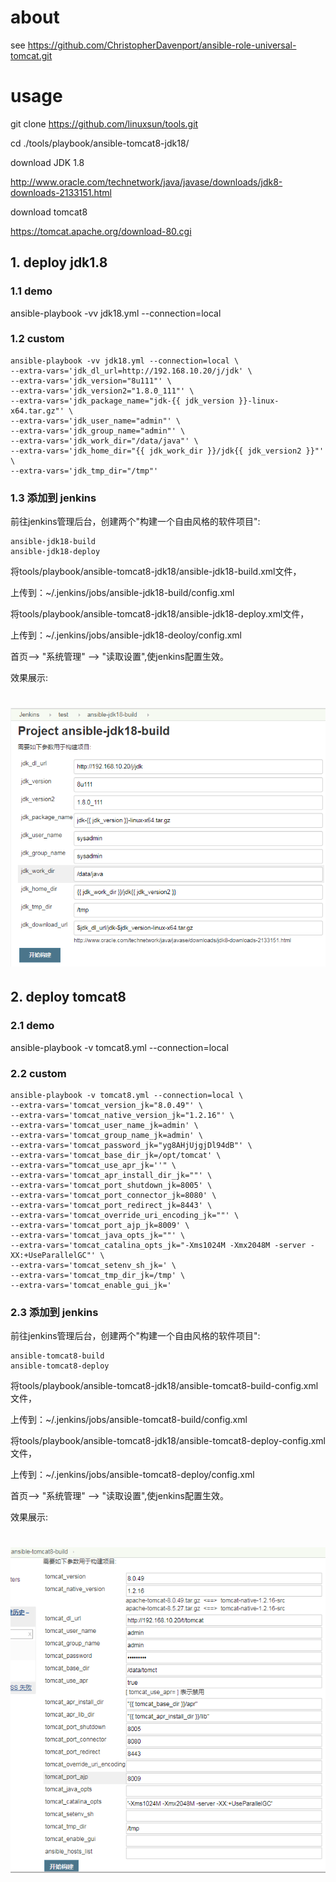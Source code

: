 # about

see https://github.com/ChristopherDavenport/ansible-role-universal-tomcat.git


# usage


git clone https://github.com/linuxsun/tools.git

cd ./tools/playbook/ansible-tomcat8-jdk18/

download JDK 1.8

http://www.oracle.com/technetwork/java/javase/downloads/jdk8-downloads-2133151.html


download tomcat8

https://tomcat.apache.org/download-80.cgi

## 1. deploy jdk1.8

### 1.1 demo

ansible-playbook -vv jdk18.yml --connection=local


### 1.2 custom

```
ansible-playbook -vv jdk18.yml --connection=local \
--extra-vars='jdk_dl_url=http://192.168.10.20/j/jdk' \
--extra-vars='jdk_version="8u111"' \
--extra-vars='jdk_version2="1.8.0_111"' \
--extra-vars='jdk_package_name="jdk-{{ jdk_version }}-linux-x64.tar.gz"' \
--extra-vars='jdk_user_name="admin"' \
--extra-vars='jdk_group_name="admin"' \
--extra-vars='jdk_work_dir="/data/java"' \
--extra-vars='jdk_home_dir="{{ jdk_work_dir }}/jdk{{ jdk_version2 }}"' \
--extra-vars='jdk_tmp_dir="/tmp"'

```

### 1.3 添加到 jenkins


前往jenkins管理后台，创建两个"构建一个自由风格的软件项目":
```
ansible-jdk18-build
ansible-jdk18-deploy
```

将tools/playbook/ansible-tomcat8-jdk18/ansible-jdk18-build.xml文件，

上传到：~/.jenkins/jobs/ansible-jdk18-build/config.xml

将tools/playbook/ansible-tomcat8-jdk18/ansible-jdk18-deploy.xml文件，

上传到：~/.jenkins/jobs/ansible-jdk18-deoloy/config.xml


首页--> "系统管理" --> "读取设置",使jenkins配置生效。


效果展示:

# ![show](https://github.com/linuxsun/tools/blob/master/playbook/ansible-tomcat8-jdk18/ansible-jdk18-build.png)



## 2. deploy tomcat8


### 2.1 demo

ansible-playbook -v tomcat8.yml --connection=local 


### 2.2 custom

```
ansible-playbook -v tomcat8.yml --connection=local \
--extra-vars='tomcat_version_jk="8.0.49"' \
--extra-vars='tomcat_native_version_jk="1.2.16"' \
--extra-vars='tomcat_user_name_jk=admin' \
--extra-vars='tomcat_group_name_jk=admin' \
--extra-vars='tomcat_password_jk="yg8AHjUjgjDl94dB"' \
--extra-vars='tomcat_base_dir_jk=/opt/tomcat' \
--extra-vars="tomcat_use_apr_jk=''" \
--extra-vars='tomcat_apr_install_dir_jk=""' \
--extra-vars='tomcat_port_shutdown_jk=8005' \
--extra-vars='tomcat_port_connector_jk=8080' \
--extra-vars='tomcat_port_redirect_jk=8443' \
--extra-vars='tomcat_override_uri_encoding_jk=""' \
--extra-vars='tomcat_port_ajp_jk=8009' \
--extra-vars='tomcat_java_opts_jk=""' \
--extra-vars='tomcat_catalina_opts_jk="-Xms1024M -Xmx2048M -server -XX:+UseParallelGC"' \
--extra-vars='tomcat_setenv_sh_jk=' \
--extra-vars='tomcat_tmp_dir_jk=/tmp' \
--extra-vars='tomcat_enable_gui_jk=' 

```

### 2.3 添加到 jenkins

前往jenkins管理后台，创建两个"构建一个自由风格的软件项目":
```
ansible-tomcat8-build
ansible-tomcat8-deploy
```

将tools/playbook/ansible-tomcat8-jdk18/ansible-tomcat8-build-config.xml文件，

上传到：~/.jenkins/jobs/ansible-tomcat8-build/config.xml

将tools/playbook/ansible-tomcat8-jdk18/ansible-tomcat8-deploy-config.xml文件，

上传到：~/.jenkins/jobs/ansible-tomcat8-deploy/config.xml

首页--> "系统管理" --> "读取设置",使jenkins配置生效。

效果展示:

# ![show](https://github.com/linuxsun/tools/blob/master/playbook/ansible-tomcat8-jdk18/ansible-tomcat8-build.png)


